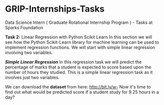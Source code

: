 # GRIP-Internships-Tasks
Data Science Intern ( Graduate Rotational Internship Program ) - Tasks at Sparks Foundation

**Task 2:**
Linear Regression with Python Scikit Learn
In this section we will see how the Python Scikit-Learn library for machine learning can be used to implement regression functions. We will start with simple linear regression involving two variables.
 
***Simple Linear Regression***
In this regression task we will predict the percentage of marks that a student is expected to score based upon the number of hours they studied. This is a simple linear regression task as it involves just two variables.

We can download the **dataset** from here: http://bit.ly/w-
Now it's time to find out what would be predicted score if a student study for 9.25 hours in a day?
